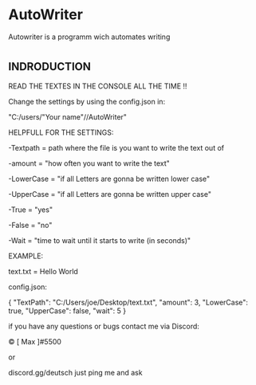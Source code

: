 # AutoWriter
Autowriter is a programm wich automates writing

#
#
## INDRODUCTION

READ THE TEXTES IN THE CONSOLE ALL THE TIME !!

Change the settings by using the config.json in: 

"C:/users/"Your name"//AutoWriter"

HELPFULL FOR THE SETTINGS:

-Textpath = path where the file is you want to write the text out of

-amount = "how often you want to write the text"

-LowerCase = "if all Letters are gonna be written lower case"

-UpperCase = "if all Letters are gonna be written upper case"

-True = "yes"

-False = "no"

-Wait = "time to wait until it starts to write (in seconds)"

EXAMPLE:

text.txt = Hello World

config.json:

{
  "TextPath": "C:/Users/joe/Desktop/text.txt",
  "amount": 3,
  "LowerCase": true,
  "UpperCase": false,
  "wait": 5
}

if you have any questions or bugs contact me via Discord:

© [ Max ]#5500

or

discord.gg/deutsch just ping me and ask
